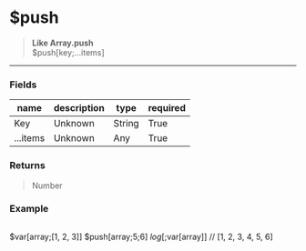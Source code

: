 # **$push**
> **Like Array.push** <br/>
> $push[key;...items]
- - -

### Fields
| name | description | type | required |
|------|-------------|------|----------|
| Key | Unknown | String | True |
| ...items | Unknown | Any | True |

### Returns
> Number

### Example
> ```php
$var[array;[1, 2, 3]]
$push[array;5;6]
$log[;$var[array]] // [1, 2, 3, 4, 5, 6]
```